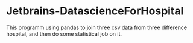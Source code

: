 # Jetbrains-DatascienceForHospital
This programm using pandas to join three csv data from three difference hospital, and then do some statistical job on it.
